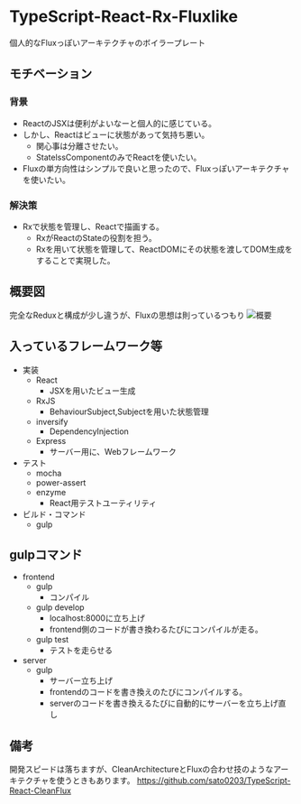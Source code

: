 # TypeScript-React-Rx-Fluxlike

個人的なFluxっぽいアーキテクチャのボイラープレート

## モチベーション
### 背景
- ReactのJSXは便利がよいなーと個人的に感じている。
- しかし、Reactはビューに状態があって気持ち悪い。
  - 関心事は分離させたい。
  - StatelssComponentのみでReactを使いたい。
- Fluxの単方向性はシンプルで良いと思ったので、Fluxっぽいアーキテクチャを使いたい。
### 解決策
- Rxで状態を管理し、Reactで描画する。
  - RxがReactのStateの役割を担う。
  - Rxを用いて状態を管理して、ReactDOMにその状態を渡してDOM生成をすることで実現した。

## 概要図
完全なReduxと構成が少し違うが、Fluxの思想は則っているつもり
![概要](https://gist.githubusercontent.com/sato0203/b07d593afb954cfedac6d98acb218f52/raw/0a43a0d1e65120ff122d0cca296b3b6c4c46aacb/figure.png "概要")

## 入っているフレームワーク等
- 実装
  - React
    - JSXを用いたビュー生成
  - RxJS
    - BehaviourSubject,Subjectを用いた状態管理
  - inversify
    - DependencyInjection
  - Express
    - サーバー用に、Webフレームワーク
- テスト
  - mocha
  - power-assert
  - enzyme
    - React用テストユーティリティ
- ビルド・コマンド
  - gulp

## gulpコマンド
- frontend
  - gulp
    - コンパイル
  - gulp develop
    - localhost:8000に立ち上げ
    - frontend側のコードが書き換わるたびにコンパイルが走る。
  - gulp test
    - テストを走らせる
- server
  - gulp
    - サーバー立ち上げ
    - frontendのコードを書き換えのたびにコンパイルする。
    - serverのコードを書き換えるたびに自動的にサーバーを立ち上げ直し

## 備考
開発スピードは落ちますが、CleanArchitectureとFluxの合わせ技のようなアーキテクチャを使うときもあります。
https://github.com/sato0203/TypeScript-React-CleanFlux
